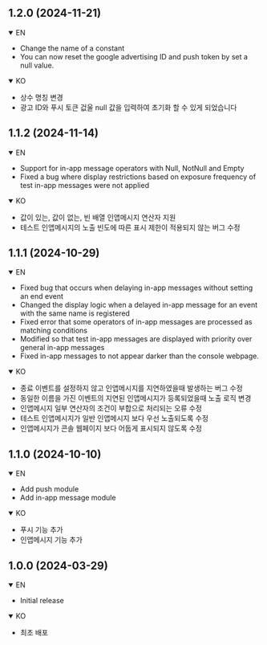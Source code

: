 ## 1.2.0 (2024-11-21)

<details open>
 <summary>EN</summary>

- Change the name of a constant
- You can now reset the google advertising ID and push token by set a null value.

</details>
<details open>
 <summary>KO</summary>

- 상수 명칭 변경
- 광고 ID와 푸시 토큰 겂울 null 값을 입력하여 초기화 할 수 있게 되었습니다

</details>

## 1.1.2 (2024-11-14)

<details open>
 <summary>EN</summary>

- Support for in-app message operators with Null, NotNull and Empty
- Fixed a bug where display restrictions based on exposure frequency of test in-app messages were not applied

</details>
<details open>
 <summary>KO</summary>

- 값이 있는, 값이 없는, 빈 배열 인앱메시지 연산자 지원
- 테스트 인앱메시지의 노출 빈도에 따른 표시 제한이 적용되지 않는 버그 수정

</details>

## 1.1.1 (2024-10-29)

<details open>
 <summary>EN</summary>

- Fixed bug that occurs when delaying in-app messages without setting an end event
- Changed the display logic when a delayed in-app message for an event with the same name is registered
- Fixed error that some operators of in-app messages are processed as matching conditions
- Modified so that test in-app messages are displayed with priority over general in-app messages
- Fixed in-app messages to not appear darker than the console webpage.

</details>
<details open>
 <summary>KO</summary>

- 종료 이벤트를 설정하지 않고 인앱메시지를 지연하였을때 발생하는 버그 수정
- 동일한 이름을 가진 이벤트의 지연된 인앱메시지가 등록되었을때 노출 로직 변경
- 인앱메시지 일부 연산자의 조건이 부합으로 처리되는 오류 수정
- 테스트 인앱메시지가 일반 인앱메시지 보다 우선 노출되도록 수정
- 인앱메시지가 콘솔 웹페이지 보다 어둡게 표시되지 않도록 수정

</details>

## 1.1.0 (2024-10-10)
<details open>
 <summary>EN</summary>
 
- Add push module
- Add in-app message module

</details>
<details open>
 <summary>KO</summary>
 
- 푸시 기능 추가
- 인앱메시지 기능 추가

</details>

## 1.0.0 (2024-03-29)
<details open>
 <summary>EN</summary>
 
- Initial release

</details>
<details open>
 <summary>KO</summary>
 
- 최초 배포

</details>